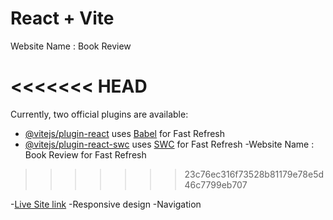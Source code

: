# React + Vite

Website Name : Book Review

<<<<<<< HEAD
=======
Currently, two official plugins are available:

- [@vitejs/plugin-react](https://github.com/vitejs/vite-plugin-react/blob/main/packages/plugin-react/README.md) uses [Babel](https://babeljs.io/) for Fast Refresh
- [@vitejs/plugin-react-swc](https://github.com/vitejs/vite-plugin-react-swc) uses [SWC](https://swc.rs/) for Fast Refresh
-Website Name : Book Review for Fast Refresh
>>>>>>> 23c76ec316f73528b81179e78e5d46c7799eb707

-[Live Site link]()
-Responsive design
-Navigation